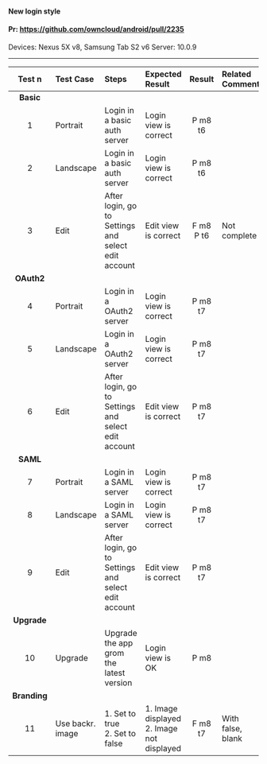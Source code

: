 #### New login style

#### Pr: https://github.com/owncloud/android/pull/2235

Devices: Nexus 5X v8, Samsung Tab S2 v6
Server: 10.0.9

---

 
| Test n | Test Case | Steps | Expected Result | Result | Related Comment
| :----: | :-------- | :---- | :-------------- | :-----: | :------
|**Basic**||||||
| 1 | Portrait | Login in a basic auth server| Login view is correct| P m8 t6 |  |
| 2 | Landscape | Login in a basic auth server| Login view is correct| P m8 t6 |  |
| 3 | Edit | After login, go to Settings and select edit account| Edit view is correct| F m8 P t6 | Not complete |
|**OAuth2**||||||
| 4 | Portrait | Login in a OAuth2 server| Login view is correct| P m8 t7 |  |
| 5 | Landscape | Login in a OAuth2 server| Login view is correct| P m8 t7 |  |
| 6 | Edit | After login, go to Settings and select edit account| Edit view is correct| P m8 t7 |  |
|**SAML**||||||
| 7 | Portrait | Login in a SAML server| Login view is correct| P m8 t7|  |
| 8 | Landscape | Login in a SAML server| Login view is correct| P m8 t7|  |
| 9 | Edit | After login, go to Settings and select edit account| Edit view is correct| P m8 t7 |  |
|**Upgrade**||||||
| 10 | Upgrade | Upgrade the app grom the latest version| Login view is OK| P m8 |  |
|**Branding**||||||
| 11 | Use backr. image | 1. Set to true<br>2. Set to false | 1. Image displayed<br>2. Image not displayed | F m8 t7 | With false, blank |